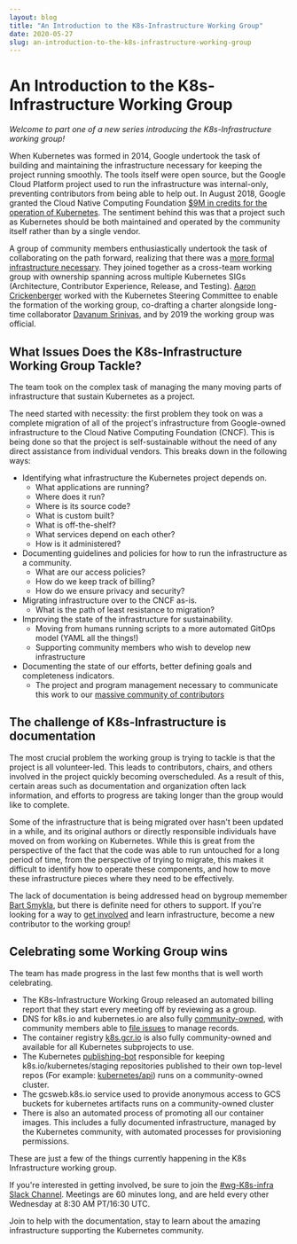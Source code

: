 ```yaml
---
layout: blog
title: "An Introduction to the K8s-Infrastructure Working Group"
date: 2020-05-27
slug: an-introduction-to-the-k8s-infrastructure-working-group
---
```


# An Introduction to the K8s-Infrastructure Working Group

*Welcome to part one of a new series introducing the K8s-Infrastructure working group!*

When Kubernetes was formed in 2014, Google undertook the task of building and maintaining the infrastructure necessary for keeping the project running smoothly. The tools itself were open source, but the Google Cloud Platform project used to run the infrastructure was internal-only, preventing contributors from being able to help out. In August 2018, Google granted the Cloud Native Computing Foundation [$9M in credits for the operation of Kubernetes](https://cloud.google.com/blog/products/gcp/google-cloud-grants-9m-in-credits-for-the-operation-of-the-kubernetes-project). The sentiment behind this was that a project such as Kubernetes should be both maintained and operated by the community itself rather than by a single vendor. 

A group of community members enthusiastically undertook the task of collaborating on the path forward, realizing that there was a [more formal infrastructure necessary](https://github.com/kubernetes/community/issues/2715). They joined together as a cross-team working group with ownership spanning across multiple Kubernetes SIGs (Architecture, Contributor Experience, Release, and Testing). [Aaron Crickenberger](https://twitter.com/spiffxp) worked with the Kubernetes Steering Committee to enable the formation of the working group, co-drafting a charter alongside long-time collaborator [Davanum Srinivas](https://twitter.com/dims), and by 2019 the working group was official.

## What Issues Does the K8s-Infrastructure Working Group Tackle?

The team took on the complex task of managing the many moving parts of infrastructure that sustain Kubernetes as a project. 

The need started with necessity: the first problem they took on was a complete migration of all of the project's infrastructure from Google-owned infrastructure to the Cloud Native Computing Foundation (CNCF). This is being done so that the project is self-sustainable without the need of any direct assistance from individual vendors. This breaks down in the following ways:

* Identifying what infrastructure the Kubernetes project depends on.
    * What applications are running?
    * Where does it run?
    * Where is its source code?
    * What is custom built?
    * What is off-the-shelf?
    * What services depend on each other?
    * How is it administered?
* Documenting guidelines and policies for how to run the infrastructure as a community.
    * What are our access policies?
    * How do we keep track of billing?
    * How do we ensure privacy and security?
* Migrating infrastructure over to the CNCF as-is.
    * What is the path of least resistance to migration?
* Improving the state of the infrastructure for sustainability.
    *  Moving from humans running scripts to a more automated GitOps model (YAML all the things!)
    *  Supporting community members who wish to develop new infrastructure
* Documenting the state of our efforts, better defining goals and completeness indicators.
    * The project and program management necessary to communicate this work to our [massive community of contributors](https://kubernetes.io/blog/2020/04/21/contributor-communication/)

## The challenge of K8s-Infrastructure is documentation

The most crucial problem the working group is trying to tackle is that the project is all volunteer-led. This leads to contributors, chairs, and others involved in the project quickly becoming overscheduled. As a result of this, certain areas such as documentation and organization often lack information, and efforts to progress are taking longer than the group would like to complete.

Some of the infrastructure that is being migrated over hasn't been updated in a while, and its original authors or directly responsible individuals have moved on from working on Kubernetes. While this is great from the perspective of the fact that the code was able to run untouched for a long period of time, from the perspective of trying to migrate, this makes it difficult to identify how to operate these components, and how to move these infrastructure pieces where they need to be effectively.  

The lack of documentation is being addressed head on bygroup memember [Bart Smykla](https://twitter.com/bartsmykla), but there is definite need for others to support. If you're looking for a way to [get involved](https://github.com/kubernetes/community/labels/wg%2Fk8s-infra) and learn infrastructure, become a new contributor to the working group!  

## Celebrating some Working Group wins

The team has made progress in the last few months that is well worth celebrating. 

- The K8s-Infrastructure Working Group released an automated billing report that they start every meeting off by reviewing as a group. 
- DNS for k8s.io and kubernetes.io are also fully [community-owned](https://groups.google.com/g/kubernetes-dev/c/LZTYJorGh7c/m/u-ydk-yNEgAJ), with community members able to [file issues](https://github.com/kubernetes/k8s.io/issues/new?assignees=&labels=wg%2Fk8s-infra&template=dns-request.md&title=DNS+REQUEST%3A+%3Cyour-dns-record%3E) to manage records.
- The container registry [k8s.gcr.io](https://github.com/kubernetes/k8s.io/tree/master/k8s.gcr.io) is also fully community-owned and available for all Kubernetes subprojects to use. 
- The Kubernetes [publishing-bot](https://github.com/kubernetes/publishing-bot) responsible for keeping k8s.io/kubernetes/staging repositories published to their own top-level repos (For example: [kubernetes/api](https://github.com/kubernetes/api)) runs on a community-owned cluster.
- The gcsweb.k8s.io service used to provide anonymous access to GCS buckets for kubernetes artifacts runs on a community-owned cluster
- There is also an automated process of promoting all our container images. This includes a fully documented infrastructure, managed by the Kubernetes community, with automated processes for provisioning permissions. 

These are just a few of the things currently happening in the K8s Infrastructure working group. 

If you're interested in getting involved, be sure to join the [#wg-K8s-infra Slack Channel](https://app.slack.com/client/T09NY5SBT/CCK68P2Q2). Meetings are 60 minutes long, and are held every other Wednesday at 8:30 AM PT/16:30 UTC.

Join to help with the documentation, stay to learn about the amazing infrastructure supporting the Kubernetes community.
